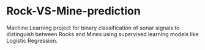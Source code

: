 # Rock-VS-Mine-prediction
Machine Learning project for binary classification of sonar signals to distinguish between Rocks and Mines using supervised learning models like Logistic Regression.
